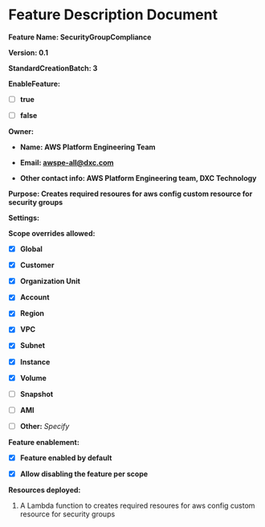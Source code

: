 # Feature Description Document

**Feature Name: SecurityGroupCompliance**

**Version: 0.1**

**StandardCreationBatch: 3**

**EnableFeature:**

- [ ] **true**

- [ ] **false**

**Owner:**

- **Name: AWS Platform Engineering Team**

- **Email: awspe-all@dxc.com**

- **Other contact info: AWS Platform Engineering team, DXC Technology** 

**Purpose: Creates required resoures for aws config custom resource for security groups**

**Settings:**


**Scope overrides allowed:** 

- [x] **Global**

- [x] **Customer**

- [x] **Organization Unit**

- [x] **Account**

- [x] **Region**

- [x] **VPC**

- [x] **Subnet**

- [x] **Instance**

- [x] **Volume**

- [ ] **Snapshot**

- [ ] **AMI**

- [ ] **Other:** *Specify*

**Feature enablement:**

- [x] **Feature enabled by default**

- [x] **Allow disabling the feature per scope**

**Resources deployed:**

  1. A Lambda function to creates required resoures for aws config custom resource for security groups
